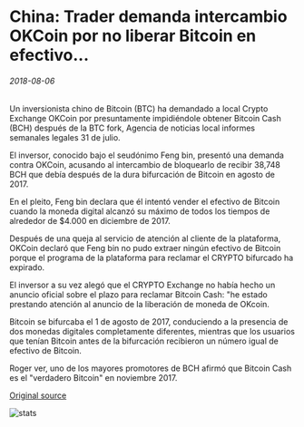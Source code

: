 # China: Trader demanda intercambio OKCoin por no liberar Bitcoin en efectivo...

###### 2018-08-06

Un inversionista chino de Bitcoin (BTC) ha demandado a local Crypto Exchange OKCoin por presuntamente impidiéndole obtener Bitcoin Cash (BCH) después de la BTC fork, Agencia de noticias local informes semanales legales 31 de julio.

El inversor, conocido bajo el seudónimo Feng bin, presentó una demanda contra OKCoin, acusando al intercambio de bloquearlo de recibir 38,748 BCH que debía después de la dura bifurcación de Bitcoin en agosto de 2017.

En el pleito, Feng bin declara que él intentó vender el efectivo de Bitcoin cuando la moneda digital alcanzó su máximo de todos los tiempos de alrededor de $4.000 en diciembre de 2017.

Después de una queja al servicio de atención al cliente de la plataforma, OKCoin declaró que Feng bin no pudo extraer ningún efectivo de Bitcoin porque el programa de la plataforma para reclamar el CRYPTO bifurcado ha expirado.

El inversor a su vez alegó que el CRYPTO Exchange no había hecho un anuncio oficial sobre el plazo para reclamar Bitcoin Cash: "he estado prestando atención al anuncio de la liberación de moneda de OKcoin.

Bitcoin se bifurcaba el 1 de agosto de 2017, conduciendo a la presencia de dos monedas digitales completamente diferentes, mientras que los usuarios que tenían Bitcoin antes de la bifurcación recibieron un número igual de efectivo de Bitcoin.

Roger ver, uno de los mayores promotores de BCH afirmó que Bitcoin Cash es el "verdadero Bitcoin" en noviembre 2017.

[Original source](https://cointelegraph.com/news/china-trader-sues-exchange-okcoin-for-failing-to-release-bitcoin-cash)

![stats](https://c.statcounter.com/11760860/0/a89fa40b/1/ "stats")